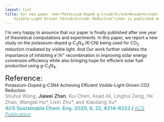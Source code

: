 ```yaml
---
layout: list
title: Our new paper <em>"Potassium-Doped g-C<sub>3</sub>N<sub>4</sub> Achieving Efficient
    Visible-Light-Driven CO<sub>2</sub> Reduction"</em> is published on ACS Sustainable Chem. Eng.
---
```


I'm very happy to anounce that our paper is finally published after one year of
theoretical computations and experiments. In this paper, we report a new study on 
the potassium-doped g-C<sub>3</sub>N<sub>4</sub> (K-CN) being used for CO<sub>2</sub> reduction irradiated by visible light. 
And Our work further validates the importance of inhibiting e<sup>–</sup>/h<sup>+</sup> recombination 
in improving solar energy conversion efficiency while also bringing hope for efficient solar fuel production using g-C<sub>3</sub>N<sub>4</sub>.


<font size="5">Reference:</font>  
Potassium-Doped g-C3N4 Achieving Efficient Visible-Light-Driven CO2 Reduction  
<span style="color:gray"> <font size="3">Shuhui Wang, <span style="color:black">Jiawei Zhan</span>, Kui Chen, Asad Ali, Linghui Zeng, He Zhao, Wanglai Hu*, Lixin Zhu*, and Xiaoliang Xu*</font></span>  
<span style="color:rgb(79,177,186);font-weight:bold"> <font size="3">ACS Sustainable Chem. Eng. 2020, 8, 22, 8214–8222</font></span> <font size="3">/</font> [<span style="color:rgb(79,177,186)"> <font size="3">ACS Publication</font></span>](https://pubs.acs.org/doi/10.1021/acssuschemeng.0c01151)
